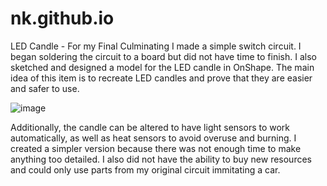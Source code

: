 # nk.github.io
LED Candle - For my Final Culminating I made a simple switch circuit. I began soldering the circuit to a board but did not have time to finish. I also sketched and designed a model for the LED candle in OnShape. The main idea of this item is to recreate LED candles and prove that they are easier and safer to use.

![image](https://github.com/user-attachments/assets/f736e1f4-c037-411f-9788-313a59c1d8e3)

Additionally, the candle can be altered to have light sensors to work automatically, as well as heat sensors to avoid overuse and burning. I created a simpler version because there was not enough time to make anything too detailed. I also did not have the ability to buy new resources and could only use parts from my original circuit immitating a car.
